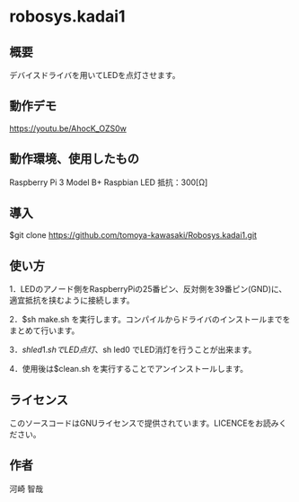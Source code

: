 # robosys.kadai1


## 概要
デバイスドライバを用いてLEDを点灯させます。
## 動作デモ
https://youtu.be/AhocK_OZS0w 

## 動作環境、使用したもの
Raspberry Pi 3 Model B+ 
Raspbian
LED
抵抗：300[Ω]

## 導入
$git clone https://github.com/tomoya-kawasaki/Robosys.kadai1.git

## 使い方
1．LEDのアノード側をRaspberryPiの25番ピン、反対側を39番ピン(GND)に、適宜抵抗を挟むように接続します。

2．$sh make.sh を実行します。コンパイルからドライバのインストールまでをまとめて行います。

3．$sh led1.sh でLED点灯、$sh led0 でLED消灯を行うことが出来ます。

4．使用後は$clean.sh を実行することでアンインストールします。

## ライセンス
このソースコードはGNUライセンスで提供されています。LICENCEをお読みください。

## 作者
河崎 智哉
